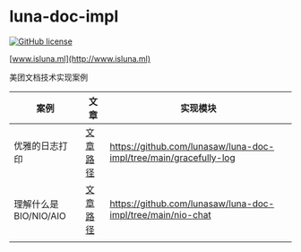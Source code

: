 # luna-doc-impl

[![GitHub license](https://img.shields.io/badge/MIT_License-blue.svg)](https://raw.githubusercontent.com/lunasaw/luna-mt-doc/master/LICENSE)

[www.isluna.ml](http://www.isluna.ml) 

美团文档技术实现案例

| 案例               | 文章                                                                   | 实现模块                                                              |
|------------------|----------------------------------------------------------------------|-------------------------------------------------------------------|
| 优雅的日志打印          | [文章路径](https://tech.meituan.com/2021/09/16/operational-logbook.html) | https://github.com/lunasaw/luna-doc-impl/tree/main/gracefully-log |
| 理解什么是BIO/NIO/AIO | [文章路径](https://segmentfault.com/a/1190000037714804)                  | https://github.com/lunasaw/luna-doc-impl/tree/main/nio-chat       |
|                  |                                                                      |                                                                   |

